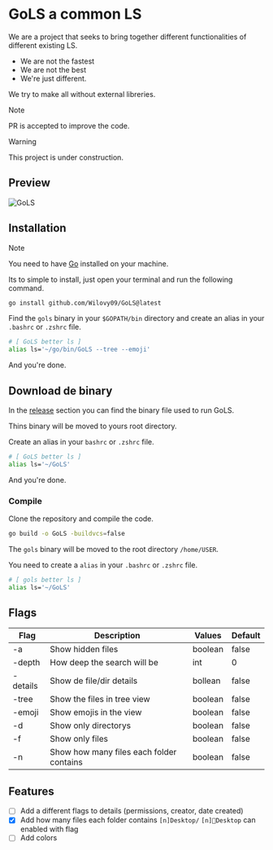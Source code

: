 # GoLS a common LS

We are a project that seeks to bring together different functionalities of different existing LS.

- We are not the fastest
- We are not the best
- We're just different.

We try to make all without external libreries.

> [!NOTE]
> PR is accepted to improve the code.

> [!WARNING]
> This project is under construction.

## Preview

![GoLS](./assets/previews/preview-GoLS-v1.gif)

## Installation

> [!NOTE]
> You need to have [Go](https://go.dev/dl/) installed on your machine.

Its to simple to install, just open your terminal and run the following command.

```bash
go install github.com/Wilovy09/GoLS@latest
```

Find the `gols` binary in your `$GOPATH/bin` directory and create an alias in your `.bashrc` or `.zshrc` file.

```bash
# [ GoLS better ls ]
alias ls='~/go/bin/GoLS --tree --emoji'
```

And you're done.

## Download de binary

In the [release](https://github.com/Wilovy09/GoLS/releases/tag/release) section you can find the binary file used to run GoLS.

Thins binary will be moved to yours root directory.

Create an alias in your `bashrc` or `.zshrc` file.

```bash
# [ GoLS better ls ]
alias ls='~/GoLS'
```

And you're done.

### Compile

Clone the repository and compile the code.

```bash
go build -o GoLS -buildvcs=false
```

The `gols` binary will be moved to the root directory `/home/USER`.

You need to create a `alias` in your `.bashrc` or `.zshrc` file.

```bash
# [ gols better ls ]
alias ls='~/GoLS'
```

## Flags

| Flag     | Description                              | Values  | Default |
|----------|------------------------------------------|---------|---------|
| -a       | Show hidden files                        | boolean | false   |
| -depth   | How deep the search will be              | int     | 0       |
| -details | Show de file/dir details                 | bollean | false   |
| -tree    | Show the files in tree view              | boolean | false   |
| -emoji   | Show emojis in the view                  | boolean | false   |
| -d       | Show only directorys                     | boolean | false   |
| -f       | Show only files                          | boolean | false   |
| -n       | Show how many files each folder contains | boolean | false   |

## Features

* [ ] Add a different flags to details (permissions, creator, date created)
* [x] Add how many files each folder contains `[n]Desktop/` `[n]📁Desktop` can enabled with flag
* [ ] Add colors
